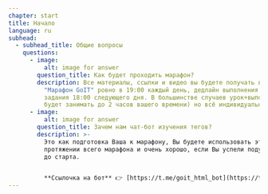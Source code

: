 ```yaml
---
chapter: start
title: Начало
language: ru
subhead:
  - subhead_title: Общие вопросы
    questions:
      - image:
          alt: image for answer
        question_title: Как будет проходить марафон?
        description: Все материалы, ссылки и видео вы будете получать в чат-боте
          "Марафон GoIT" ровно в 19:00 каждый день, дедлайн выполнения домашнего
          задания 18:00 следующего дня. В большинстве случаев урок+выполнение дз
          будет занимать до 2 часов вашего времени) но всё индивидуально)
      - image:
          alt: image for answer
        question_title: Зачем нам чат-бот изучения тегов?
        description: >-
          Это как подготовка Ваша к марафону, Вы будете использовать эти теги на
          протяжении всего марафона и очень хорошо, если Вы успели подучить их
          до старта.


          **Ссылочка на бот** 👉 [https://t.me/goit_html_bot](https://t.me/goit_html_bot)
---
```

